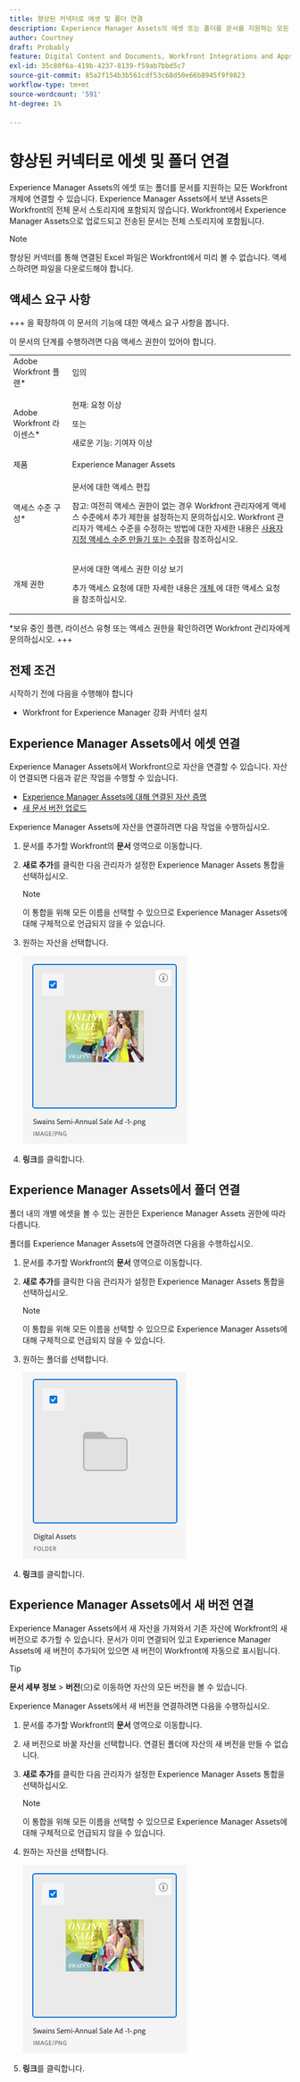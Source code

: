 ```yaml
---
title: 향상된 커넥터로 에셋 및 폴더 연결
description: Experience Manager Assets의 에셋 또는 폴더를 문서를 지원하는 모든 Workfront 개체에 연결할 수 있습니다.
author: Courtney
draft: Probably
feature: Digital Content and Documents, Workfront Integrations and Apps
exl-id: 35c80f6a-419b-4237-8139-f59ab7bbd5c7
source-git-commit: 85a2f154b3b561cdf53c68d50e66b8945f9f9823
workflow-type: tm+mt
source-wordcount: '591'
ht-degree: 1%

---
```



# 향상된 커넥터로 에셋 및 폴더 연결

Experience Manager Assets의 에셋 또는 폴더를 문서를 지원하는 모든 Workfront 개체에 연결할 수 있습니다. Experience Manager Assets에서 보낸 Assets은 Workfront의 전체 문서 스토리지에 포함되지 않습니다. Workfront에서 Experience Manager Assets으로 업로드되고 전송된 문서는 전체 스토리지에 포함됩니다.


>[!NOTE]
>
>향상된 커넥터를 통해 연결된 Excel 파일은 Workfront에서 미리 볼 수 없습니다. 액세스하려면 파일을 다운로드해야 합니다.

## 액세스 요구 사항

+++ 을 확장하여 이 문서의 기능에 대한 액세스 요구 사항을 봅니다.

이 문서의 단계를 수행하려면 다음 액세스 권한이 있어야 합니다.

<table style="table-layout:auto"> 
 <col> 
 <col> 
 <tbody> 
  <tr> 
   <td role="rowheader">Adobe Workfront 플랜*</td> 
   <td> <p>임의</p> </td> 
  </tr> 
  <tr> 
   <td role="rowheader">Adobe Workfront 라이센스*</td> 
   <td> <p>현재: 요청 이상</p> 
   또는
   <p>새로운 기능: 기여자 이상</p> </td> 
  </tr> 
  <tr> 
   <td role="rowheader">제품</td> 
   <td>Experience Manager Assets </td> 
  </tr> 
  <tr> 
   <td role="rowheader">액세스 수준 구성*</td> 
   <td> <p>문서에 대한 액세스 편집</p> <p>참고: 여전히 액세스 권한이 없는 경우 Workfront 관리자에게 액세스 수준에서 추가 제한을 설정하는지 문의하십시오. Workfront 관리자가 액세스 수준을 수정하는 방법에 대한 자세한 내용은 <a href="../../../administration-and-setup/add-users/configure-and-grant-access/create-modify-access-levels.md" class="MCXref xref">사용자 지정 액세스 수준 만들기 또는 수정</a>을 참조하십시오.</p> </td> 
  </tr> 
  <tr> 
   <td role="rowheader">개체 권한</td> 
   <td> <p>문서에 대한 액세스 권한 이상 보기</p> <p>추가 액세스 요청에 대한 자세한 내용은 <a href="../../../workfront-basics/grant-and-request-access-to-objects/request-access.md" class="MCXref xref">개체 </a>에 대한 액세스 요청 을 참조하십시오.</p> </td> 
  </tr> 
 </tbody> 
</table>

&#42;보유 중인 플랜, 라이선스 유형 또는 액세스 권한을 확인하려면 Workfront 관리자에게 문의하십시오.
+++

## 전제 조건

시작하기 전에 다음을 수행해야 합니다

* Workfront for Experience Manager 강화 커넥터 설치

## Experience Manager Assets에서 에셋 연결

Experience Manager Assets에서 Workfront으로 자산을 연결할 수 있습니다. 자산이 연결되면 다음과 같은 작업을 수행할 수 있습니다.

* [Experience Manager Assets에 대해 연결된 자산 증명](../../../documents/workfront-and-experience-manager-integrations/workfront-for-experience-manager-enhanced-connector/enhanced-connector-proof-asset.md)
* [새 문서 버전 업로드](../../../documents/managing-documents/upload-new-document-version.md)

Experience Manager Assets에 자산을 연결하려면 다음 작업을 수행하십시오.

1. 문서를 추가할 Workfront의 **문서** 영역으로 이동합니다.
1. **새로 추가**&#x200B;를 클릭한 다음 관리자가 설정한 Experience Manager Assets 통합을 선택하십시오.

   >[!NOTE]
   >
   >이 통합을 위해 모든 이름을 선택할 수 있으므로 Experience Manager Assets에 대해 구체적으로 언급되지 않을 수 있습니다.

1. 원하는 자산을 선택합니다.

   ![자산 선택](assets/select-an-asset.png)

1. **링크**&#x200B;를 클릭합니다.

## Experience Manager Assets에서 폴더 연결

폴더 내의 개별 에셋을 볼 수 있는 권한은 Experience Manager Assets 권한에 따라 다릅니다.

폴더를 Experience Manager Assets에 연결하려면 다음을 수행하십시오.

1. 문서를 추가할 Workfront의 **문서** 영역으로 이동합니다.
1. **새로 추가**&#x200B;를 클릭한 다음 관리자가 설정한 Experience Manager Assets 통합을 선택하십시오.

   >[!NOTE]
   >
   >이 통합을 위해 모든 이름을 선택할 수 있으므로 Experience Manager Assets에 대해 구체적으로 언급되지 않을 수 있습니다.

1. 원하는 폴더를 선택합니다.

   ![폴더 선택](assets/select-a-folder.png)

1. **링크**&#x200B;를 클릭합니다.

## Experience Manager Assets에서 새 버전 연결

Experience Manager Assets에서 새 자산을 가져와서 기존 자산에 Workfront의 새 버전으로 추가할 수 있습니다. 문서가 이미 연결되어 있고 Experience Manager Assets에 새 버전이 추가되어 있으면 새 버전이 Workfront에 자동으로 표시됩니다.

>[!TIP]
>
>**문서 세부 정보** > **버전**(으)로 이동하면 자산의 모든 버전을 볼 수 있습니다.

Experience Manager Assets에서 새 버전을 연결하려면 다음을 수행하십시오.

1. 문서를 추가할 Workfront의 **문서** 영역으로 이동합니다.
1. 새 버전으로 바꿀 자산을 선택합니다. 연결된 폴더에 자산의 새 버전을 만들 수 없습니다.
1. **새로 추가**&#x200B;를 클릭한 다음 관리자가 설정한 Experience Manager Assets 통합을 선택하십시오.

   >[!NOTE]
   >
   >이 통합을 위해 모든 이름을 선택할 수 있으므로 Experience Manager Assets에 대해 구체적으로 언급되지 않을 수 있습니다.

1. 원하는 자산을 선택합니다.

   ![자산 선택](assets/select-an-asset.png)

1. **링크**&#x200B;를 클릭합니다.
